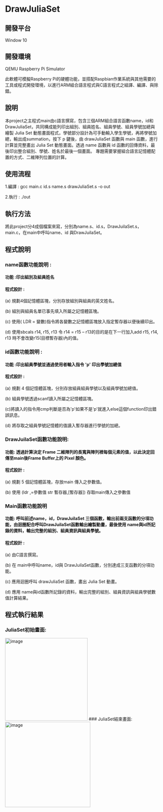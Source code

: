 # DrawJuliaSet

## 開發平台
Window 10

## 開發環境
QEMU Raspberry Pi Simulator

此軟體可模擬Raspberry Pi的硬體功能，並搭配Raspbian作業系統與其他需要的工具或程式開發環境，以進行ARM組合語言程式與C語言程式之組譯、編譯、與除錯。

## 說明
本project之主程式main由c語言撰寫，包含三個ARM組合語言函數name，id和DrawJuliaSet，共同構成能列印出組別、組員姓名、組員學號、組員學號加總與繪製 Julia Set 動態畫面程式，學號部分設計為可手動輸入學生學號，再將學號加總，輸出成summation，按下 p 鍵後，由 drawJuliaSet 函數與 main 函數，進行計算並完整畫出 Julia Set 動態畫面。透過 name 函數與 id 函數的回傳資料，最後印出整合組別、學號、姓名於最後一個畫面。 
專題需要掌握組合語言記憶體配置的方式、二維陣列位置的計算。 

## 使用流程
1.編譯 : gcc main.c id.s name.s drawJuliaSet.s -o out

2.執行 : ./out

## 執行方法
將此project分4成個檔案來寫，分別為name.s、id.s，DrawJuilaSet.s，main.c，在main中呼叫name、id 與DrawJuilaSet。  

## 程式說明
### name函數功能說明 :

#### 功能 :印出組別及組員姓名

#### 程式設計 : 

(a) 規劃4個記憶體區塊，分別存放組別與組員的英文姓名。

(b) 組別與組員名單已事先填入所屬之記憶體區塊。

(c) 使用( LDR = 變數)指令將各變數之記憶體區塊放入指定暫存器以便後續印出。

(d) 使用sbcals r14, r15, r13 令 r14 = r15 – r13的目的是在下一行加入add r15, r14, r13 時不會改變r15(目標暫存器)內的值。

### id函數功能說明 :

#### 功能 :印出組員學號並通過使用者輸入指令 'p' 印出學號加總值 

#### 程式設計 : 

  (a) 規劃 4 個記憶體區塊，分別存放組員組員學號以及組員學號加總值。 
  
  (b) 組員學號透過scanf讀入所屬之記憶體區塊。 
  
  (c)將讀入的指令用cmp判斷是否為'p'如果不是'p'就進入else這個function印出錯誤訊息。 
  
  (d) 將存取之組員學號記憶體的值讀入暫存器進行學號的加總。


### DrawJuilaSet函數功能說明:

#### 功能:  透過計算決定 Frame 二維陣列的長寬與陣列裡每個元素的值，以此決定回傳至main後Frame Buffer上的 Pixel 顏色。

#### 程式設計 : 

  (a) 規劃 5 個記憶體區塊，存放main 傳入之參數值。 
  
  (b) 使用 (ldr ,=參數值 str 暫存器,[暫存器]) 存取main傳入之參數值 
  
### Main函數功能說明
#### 功能: 呼叫前述name，id，DrawJuilaSet 三個函數，輸出前兩支函數的分項功能，由迴圈配合呼叫DrawJuilaSet函數輸出繪製動畫，最後使用 name與id所記錄的資料，輸出完整的組別、組員資訊與組員學號。

#### 程式設計 : 
 (a) 由C語言撰寫。 
 
 (b) 在 main中呼叫name，id與 DrawJuilaSet函數，分別達成三支函數的分項功能。
 
 (c) 應用迴圈呼叫 drawJuliaSet 函數，畫出 Julia Set 動畫。
 
 (d) 應用 name與id函數所記錄的資料，輸出完整的組別、組員資訊與組員學號數值計算結果。
 
## 程式執行結果

### JuliaSet初始畫面:
<img width="271" alt="image" src="https://user-images.githubusercontent.com/95215851/191271542-d2a3da1d-e809-4f7e-b54b-7c22187b7476.png">
### JuliaSet結束畫面:
<img width="280" alt="image" src="https://user-images.githubusercontent.com/95215851/191271643-5b42cc74-5b71-474e-8c05-7d3d44039d68.png">


